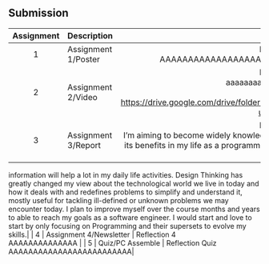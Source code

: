 ## Submission
| Assignment | Description  | Reflection |
| :-----: |  ------ | :-----: | 
| 1 | Assignment 1/Poster | Reflection 1 <br> AAAAAAAAAAAAAAAAAAAAAAAAAAAAAAAAAAAAAAAAAAA.| 
| 2 | Assignment 2/Video | Reflection 2 <br>      aaaaaaaaaaaaaaaaaaaaaaaaa           <br> Video Link <br> https://drive.google.com/drive/folders/1Dq5C8PDExWydHJ8A3ihGCFXFyW6USKns?usp=sharing |
| 3 | Assignment 3/Report | Reflection 3 <br>    I’m aiming to become widely knowledgeable about the basics of design thinking and its benefits in my life as a programmer. Also being knowledgeable about technology and
information will help a lot in my daily life activities.
Design Thinking has greatly changed my view about the technological world we live in today
and how it deals with and redefines problems to simplify and understand it, mostly useful for
tackling ill-defined or unknown problems we may encounter today.
I plan to improve myself over the course months and years to able to reach my goals as a
software engineer. I would start and love to start by only focusing on Programming and their
supersets to evolve my skills.| 
| 4 | Assignment 4/Newsletter | Reflection 4 <br>   AAAAAAAAAAAAAA         |
| 5 | Quiz/PC Assemble | Reflection Quiz <br> AAAAAAAAAAAAAAAAAAAAAAAAA|
